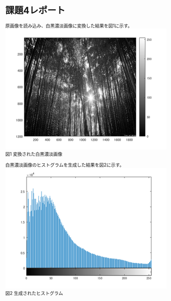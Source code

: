 # 課題4レポート
原画像を読み込み、白黒濃淡画像に変換した結果を図1に示す。
![原画像](https://github.com/r-takano/lecture_image_processing/blob/master/picture/kadai4/kadai4_1.png)  
図1 変換された白黒濃淡画像

白黒濃淡画像のヒストグラムを生成した結果を図2に示す。
![原画像](https://github.com/r-takano/lecture_image_processing/blob/master/picture/kadai4/kadai4_2.png)  
図2 生成されたヒストグラム
